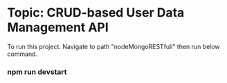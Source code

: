 # Topic: CRUD-based User Data Management API
To run this project. Navigate to path  "nodeMongoRESTfull" then run below command.

###  npm run devstart
